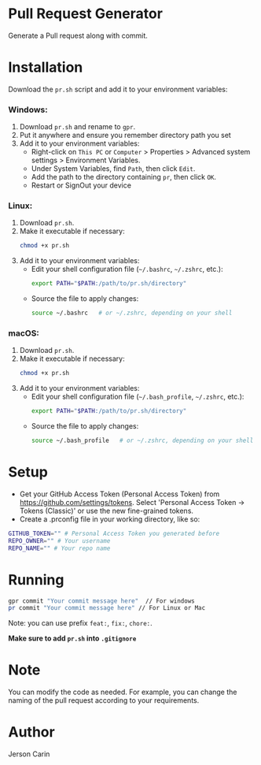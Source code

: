 # Pull Request Generator
Generate a Pull request along with commit.

# Installation

Download the `pr.sh` script and add it to your environment variables:

### Windows:
1. Download `pr.sh` and rename to `gpr`.
2. Put it anywhere and ensure you remember directory path you set
3. Add it to your environment variables:
   - Right-click on `This PC` or `Computer` > Properties > Advanced system settings > Environment Variables.
   - Under System Variables, find `Path`, then click `Edit`.
   - Add the path to the directory containing `pr`, then click `OK`.
   - Restart or SignOut your device

### Linux:
1. Download `pr.sh`.
2. Make it executable if necessary:
   ```bash
   chmod +x pr.sh
   ```
3. Add it to your environment variables:
   - Edit your shell configuration file (`~/.bashrc`, `~/.zshrc`, etc.):
     ```bash
     export PATH="$PATH:/path/to/pr.sh/directory"
     ```
   - Source the file to apply changes:
     ```bash
     source ~/.bashrc   # or ~/.zshrc, depending on your shell
     ```

### macOS:
1. Download `pr.sh`.
2. Make it executable if necessary:
   ```bash
   chmod +x pr.sh
   ```
3. Add it to your environment variables:
   - Edit your shell configuration file (`~/.bash_profile`, `~/.zshrc`, etc.):
     ```bash
     export PATH="$PATH:/path/to/pr.sh/directory"
     ```
   - Source the file to apply changes:
     ```bash
     source ~/.bash_profile   # or ~/.zshrc, depending on your shell
     ```

# Setup
- Get your GitHub Access Token (Personal Access Token) from https://github.com/settings/tokens. Select 'Personal Access Token -> Tokens (Classic)' or use the new fine-grained tokens.
- Create a .prconfig file in your working directory, like so:
```bash
GITHUB_TOKEN="" # Personal Access Token you generated before
REPO_OWNER="" # Your username
REPO_NAME="" # Your repo name
```

# Running
```bash
gpr commit "Your commit message here"  // For windows
pr commit "Your commit message here" // For Linux or Mac
```
Note: you can use prefix `feat:`, `fix:`, `chore:`.

**Make sure to add `pr.sh` into `.gitignore`**

# Note
You can modify the code as needed. For example, you can change the naming of the pull request according to your requirements.

# Author
Jerson Carin
